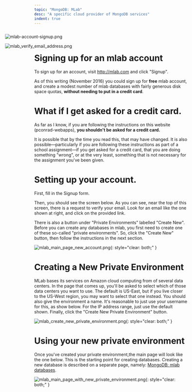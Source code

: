 ```yaml
---
topic: "MongoDB: MLab"
desc: "A specific cloud provider of MongoDB services"
indent: true
---
```


<div style="display:none;">
https://pconrad-webapps.github.io/topics/mongodb_mlab
</div>

<div style="float: right; width: 600px;" markdown="1">

![mlab-account-signup.png](mlab-account-signup.png)

![mlab_verify_email_address.png](mlab_verify_email_address.png)

</div>

# Signing up for an mlab account

To sign up for an account, visit  <http://mlab.com> and click "Signup".

As of this writing (November 2016) you could sign up for <b>free</b> mlab account, and create a modest number of mlab databases with
fairly generous disk space quotas, <b>without needing to put in a credit card</b>. 

# What if I get asked for a credit card.

As far as I know, if you are following the instructions on this website (pconrad-webapps), <b>you shouldn't be asked for a credit card.</b>

It is possible that by the time you read this, that may have changed.   It is also possible&mdash;particularly if you are following these
instructions as part of a school assignment&mdash;if you get asked for a credit card, that you
are doing something "wrong", or at the very least, something that is not necessary for the assignment you've been given.

# Setting up your account.

First, fill in the Signup form.

Then, you should see the screen below.   As you can see, near the top of this screen, there is a request to verify your email.
Look for an email like the one shown at right, and click on the provided link.  

There is also a button under "Private Environments" labelled "Create New".  Before you can create any databases in mlab, you first need to create one of these so-called "private environments".  So, click the "Create New" button, then follow the instructions in the next section.

![mlab_main_page_new_account.png](mlab_main_page_new_account.png){: style="clear: both;" }

# Creating a New Private Environment

MLab bases its services on Amazon cloud computing from of several data centers.  In the page that comes up, you'll be asked to select which of those data centers you want to use.   The default is US-East, but if you live closer to the US-West region, you may want to select that one instead.    You should also give the environment a name. It's reasonable to just use your username for this, as show below.  For the IP address range, just use the default shown.  Finally, click the "Create New Private Environment" button.

![mlab_create_new_private_environment.png](mlab_create_new_private_environment.png){: style="clear: both;" }


# Using your new private environment

Once you've created your private environment,the main page will look like the one below.  This is the starting point for creating databases.   Creating a new database is described on a separate page, namely: [MongoDB: mlab databases](/topics/mongodb_mlab_databases/).

![mlab_main_page_with_new_private_environment.png](mlab_main_page_with_new_private_environment.png){: style="clear: both;" }




